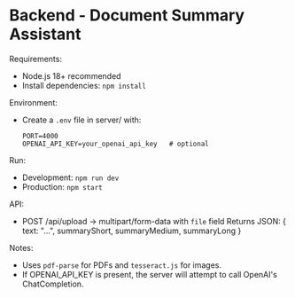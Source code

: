 # Backend - Document Summary Assistant

Requirements:
- Node.js 18+ recommended
- Install dependencies: `npm install`

Environment:
- Create a `.env` file in server/ with:
  ```
  PORT=4000
  OPENAI_API_KEY=your_openai_api_key   # optional
  ```
Run:
- Development: `npm run dev`
- Production: `npm start`

API:
- POST /api/upload  -> multipart/form-data with `file` field
  Returns JSON: { text: "...", summaryShort, summaryMedium, summaryLong }

Notes:
- Uses `pdf-parse` for PDFs and `tesseract.js` for images.
- If OPENAI_API_KEY is present, the server will attempt to call OpenAI's ChatCompletion.

